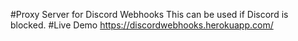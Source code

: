 #Proxy Server for Discord Webhooks
This can be used if Discord is blocked.
#Live Demo
https://discordwebhooks.herokuapp.com/
